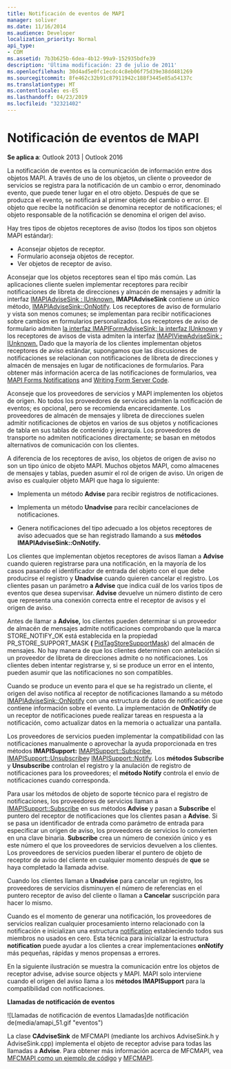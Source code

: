 ```yaml
---
title: Notificación de eventos de MAPI
manager: soliver
ms.date: 11/16/2014
ms.audience: Developer
localization_priority: Normal
api_type:
- COM
ms.assetid: 7b3b625b-6dea-4b12-99a9-152935bdfe39
description: 'Última modificación: 23 de julio de 2011'
ms.openlocfilehash: 30d4ad5e0fc1ecdc4c8eb06f75d39e38dd481269
ms.sourcegitcommit: 8fe462c32b91c87911942c188f3445e85a54137c
ms.translationtype: MT
ms.contentlocale: es-ES
ms.lasthandoff: 04/23/2019
ms.locfileid: "32321402"
---
```

# <a name="event-notification-in-mapi"></a>Notificación de eventos de MAPI

**Se aplica a**: Outlook 2013 | Outlook 2016 
  
La notificación de eventos es la comunicación de información entre dos objetos MAPI. A través de uno de los objetos, un cliente o proveedor de servicios se registra para la notificación de un cambio o error, denominado evento, que puede tener lugar en el otro objeto. Después de que se produzca el evento, se notificará al primer objeto del cambio o error. El objeto que recibe la notificación se denomina receptor de notificaciones; el objeto responsable de la notificación se denomina el origen del aviso.
  
Hay tres tipos de objetos receptores de aviso (todos los tipos son objetos MAPI estándar):
  
- Aconsejar objetos de receptor.   
- Formulario aconseja objetos de receptor.  
- Ver objetos de receptor de aviso.
    
Aconsejar que los objetos receptores sean el tipo más común. Las aplicaciones cliente suelen implementar receptores para recibir notificaciones de libreta de direcciones y almacén de mensajes y admitir la interfaz [IMAPIAdviseSink : IUnknown.](imapiadvisesinkiunknown.md) **IMAPIAdviseSink** contiene un único método, [IMAPIAdviseSink::OnNotify](imapiadvisesink-onnotify.md). Los receptores de aviso de formulario y vista son menos comunes; se implementan para recibir notificaciones sobre cambios en formularios personalizados. Los receptores de aviso de formulario admiten [la interfaz IMAPIFormAdviseSink: la interfaz IUnknown](imapiformadvisesinkiunknown.md) y los receptores de avisos de vista admiten la interfaz [IMAPIViewAdviseSink : IUnknown.](imapiviewadvisesinkiunknown.md) Dado que la mayoría de los clientes implementan objetos receptores de aviso estándar, supongamos que las discusiones de notificaciones se relacionan con notificaciones de libreta de direcciones y almacén de mensajes en lugar de notificaciones de formularios. Para obtener más información acerca de las notificaciones de formularios, vea [MAPI Forms Notifications](mapi-forms-notifications.md) and [Writing Form Server Code](writing-form-server-code.md).
  
Aconseje que los proveedores de servicios y MAPI implementen los objetos de origen. No todos los proveedores de servicios admiten la notificación de eventos; es opcional, pero se recomienda encarecidamente. Los proveedores de almacén de mensajes y libreta de direcciones suelen admitir notificaciones de objetos en varios de sus objetos y notificaciones de tabla en sus tablas de contenido y jerarquía. Los proveedores de transporte no admiten notificaciones directamente; se basan en métodos alternativos de comunicación con los clientes.
  
A diferencia de los receptores de aviso, los objetos de origen de aviso no son un tipo único de objeto MAPI. Muchos objetos MAPI, como almacenes de mensajes y tablas, pueden asumir el rol de origen de aviso. Un origen de aviso es cualquier objeto MAPI que haga lo siguiente:
  
- Implementa un método **Advise** para recibir registros de notificaciones. 
    
- Implementa un método **Unadvise** para recibir cancelaciones de notificaciones. 
    
- Genera notificaciones del tipo adecuado a los objetos receptores de aviso adecuados que se han registrado llamando a sus **métodos IMAPIAdviseSink::OnNotify.** 
    
Los clientes que implementan objetos receptores de avisos llaman a **Advise** cuando quieren registrarse para una notificación, en la mayoría de los casos pasando el identificador de entrada del objeto con el que debe producirse el registro y **Unadvise** cuando quieren cancelar el registro. Los clientes pasan un parámetro **a Advise** que indica cuál de los varios tipos de eventos que desea supervisar. **Advise** devuelve un número distinto de cero que representa una conexión correcta entre el receptor de avisos y el origen de aviso. 
  
Antes de llamar a **Advise,** los clientes pueden determinar si un proveedor de almacén de mensajes admite notificaciones comprobando que la marca STORE_NOTIFY_OK está establecida en la propiedad PR_STORE_SUPPORT_MASK **(** [PidTagStoreSupportMask](pidtagstoresupportmask-canonical-property.md)) del almacén de mensajes. No hay manera de que los clientes determinen con antelación si un proveedor de libreta de direcciones admite o no notificaciones. Los clientes deben intentar registrarse y, si se produce un error en el intento, pueden asumir que las notificaciones no son compatibles.
  
Cuando se produce un evento para el que se ha registrado un cliente, el origen del aviso notifica al receptor de notificaciones llamando a su método [IMAPIAdviseSink::OnNotify](imapiadvisesink-onnotify.md) con una estructura de datos de notificación que contiene información sobre el evento. La implementación de **OnNotify** de un receptor de notificaciones puede realizar tareas en respuesta a la notificación, como actualizar datos en la memoria o actualizar una pantalla. 
  
Los proveedores de servicios pueden implementar la compatibilidad con las notificaciones manualmente o aprovechar la ayuda proporcionada en tres métodos **IMAPISupport:** [IMAPISupport::Subscribe](imapisupport-subscribe.md), [IMAPISupport::Unsubscribe](imapisupport-unsubscribe.md)y [IMAPISupport::Notify](imapisupport-notify.md). Los **métodos Subscribe** y **Unsubscribe** controlan el registro y la anulación de registro de notificaciones para los proveedores; el **método Notify** controla el envío de notificaciones cuando corresponda. 
  
Para usar los métodos de objeto de soporte técnico para el registro de notificaciones, los proveedores de servicios llaman a [IMAPISupport::Subscribe](imapisupport-subscribe.md) en sus métodos **Advise** y pasan a **Subscribe** el puntero del receptor de notificaciones que los clientes pasan a **Advise**. Si se pasa un identificador de entrada como parámetro de entrada para especificar un origen de aviso, los proveedores de servicios lo convierten en una clave binaria. **Subscribe** crea un número de conexión único y es este número el que los proveedores de servicios devuelven a los clientes. Los proveedores de servicios pueden liberar el puntero de objeto de receptor de aviso del cliente en cualquier momento después de **que** se haya completado la llamada advise. 
  
Cuando los clientes llaman a **Unadvise** para cancelar un registro, los proveedores de servicios disminuyen el número de referencias en el puntero receptor de aviso del cliente o llaman a **Cancelar** suscripción para hacer lo mismo. 
  
Cuando es el momento de generar una notificación, los proveedores de servicios realizan cualquier procesamiento interno relacionado con la notificación e inicializan una estructura [notification](notification.md) estableciendo todos sus miembros no usados en cero. Esta técnica para inicializar la estructura **notification** puede ayudar a los clientes a crear implementaciones **onNotify** más pequeñas, rápidas y menos propensas a errores. 
  
En la siguiente ilustración se muestra la comunicación entre los objetos de receptor advise, advise source objects y MAPI. MAPI solo interviene cuando el origen del aviso llama a los **métodos IMAPISupport** para la compatibilidad con notificaciones. 
  
**Llamadas de notificación de eventos**
  
![Llamadas de notificación de eventos Llamadas]de notificación de(media/amapi_51.gif "eventos")
  
La clase **CAdviseSink** de MFCMAPI (mediante los archivos AdviseSink.h y AdviseSink.cpp) implementa el objeto de receptor advise para todas las llamadas a **Advise**. Para obtener más información acerca de MFCMAPI, vea [MFCMAPI como un ejemplo de código](mfcmapi-as-a-code-sample.md) y [MFCMAPI](https://go.microsoft.com/fwlink/?LinkId=124154).
  

